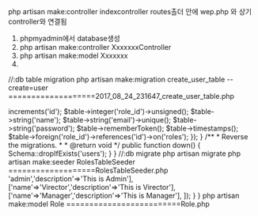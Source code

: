 php artisan make:controller indexcontroller
routes촐더 안에 wep.php 와 상기 controller와 연결됨

1. phpmyadmin에서 database생성
2. php artisan make:controller XxxxxxxController
3. php artisan make:model Xxxxxxx
4. 


//:db table migration
php artisan make:migration create_user_table --create=user
===================2017_08_24_231647_create_user_table.php
<?php

use Illuminate\Support\Facades\Schema;
use Illuminate\Database\Schema\Blueprint;
use Illuminate\Database\Migrations\Migration;

class CreateUserTable extends Migration
{
    /**
     * Run the migrations.
     *
     * @return void
     */
    public function up()
    {
        Schema::create('users', function (Blueprint $table) {
            $table->increments('id');
            $table->integer('role_id')->unsigned();
            $table->string('name');
            $table->string('email')->unique();
            $table->string('password');
            $table->rememberToken();
            $table->timestamps();
            $table->foreign('role_id')->references('id')->on('roles');
        });
    }

    /**
     * Reverse the migrations.
     *
     * @return void
     */
    public function down()
    {
        Schema::dropIfExists('users');
    }
}

//:db migrate
php artisan migrate

php artisan make:seeder RolesTableSeeder
===================RolesTableSeeder.php

<?php

use Illuminate\Database\Seeder;
use App\Role;
class RolesTableSeeder extends Seeder
{
    /**
     * Run the database seeds.
     *
     * @return void
     */
    public function run()
    {
       Role :: insert([['name'=>'admin','description'=>'This is Admin'],
       					['name'=>'Virector','description'=>'This is Virector'],
       					['name'=>'Manager','description'=>'This is Manager'],
        	            ]);
    }
}



php artisan make:model Role
=========================Role.php
<?php

namespace App;

use Illuminate\Database\Eloquent\Model;

class Role extends Model
{
    //
}


//:db data seeding
php artisan db:seed
php artisan db:seed --class=RolesTableSeeder

//:db data delete
php artisan migrate:refresh --seed            
